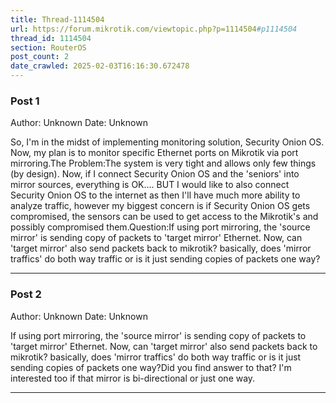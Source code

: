 ```yaml
---
title: Thread-1114504
url: https://forum.mikrotik.com/viewtopic.php?p=1114504#p1114504
thread_id: 1114504
section: RouterOS
post_count: 2
date_crawled: 2025-02-03T16:16:30.672478
---
```


### Post 1
Author: Unknown
Date: Unknown

So, I'm in the midst of implementing monitoring solution, Security Onion OS.  Now, my plan is to monitor specific Ethernet ports on Mikrotik via port mirroring.The Problem:The system is very tight and allows only few things (by design).  Now, if I connect Security Onion OS and the 'seniors' into mirror sources, everything is OK.... BUT I would like to also connect Security Onion OS to the internet as then I'll have much more ability to analyze traffic, however my biggest concern is if Security Onion OS gets compromised, the sensors can be used to get access to the Mikrotik's and possibly compromised them.Question:If using port mirroring, the 'source mirror' is sending copy of packets to 'target mirror' Ethernet.  Now, can 'target mirror' also send packets back to mikrotik?  basically, does 'mirror traffics' do both way traffic or is it just sending copies of packets one way?

---
### Post 2
Author: Unknown
Date: Unknown

If using port mirroring, the 'source mirror' is sending copy of packets to 'target mirror' Ethernet. Now, can 'target mirror' also send packets back to mikrotik? basically, does 'mirror traffics' do both way traffic or is it just sending copies of packets one way?Did you find answer to that? I'm interested too if that mirror is bi-directional or just one way.

---
